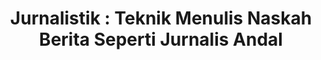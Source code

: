 ---
layout:   certificate
title:    "Jurnalistik : Teknik Menulis Naskah Berita Seperti Jurnalis Andal"
slug:     skillacademy-jurnalistik
category: skillacademy
issuer:   "Skill Academy"
---